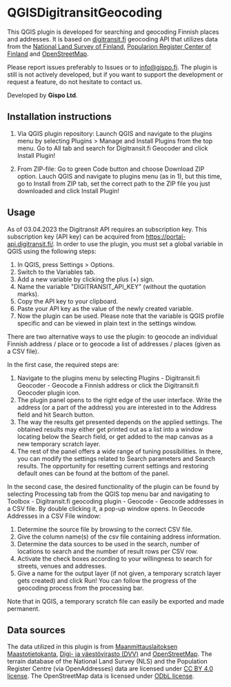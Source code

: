 # QGISDigitransitGeocoding

This QGIS plugin is developed for searching and geocoding Finnish places and addresses.
It is based on <a href="https://digitransit.fi/">digitransit.fi</a> geocoding API that utilizes data from
the <a href="https://www.maanmittauslaitos.fi/en">National Land Survey of Finland</a>,
<a href="https://dvv.fi/en/individuals">Popularion Register Center of Finland</a> and
<a href="https://www.openstreetmap.org/">OpenStreetMap</a>.

Please report issues preferably to Issues or to info@gispo.fi. The plugin is still is not actively developed, but if you want to support the development or request a feature, do not hesitate to contact us.

Developed by **Gispo Ltd**.

## Installation instructions

1. Via QGIS plugin repository: Launch QGIS and navigate to the plugins menu by selecting Plugins > Manage and Install Plugins from the top menu. Go to All tab and search for Digitransit.fi Geocoder and click Install Plugin!

2. From ZIP-file: Go to green Code button and choose Download ZIP option. Lauch QGIS and navigate to plugins menu (as in 1), but this time, go to Install from ZIP tab, set the correct path to the ZIP file you just downloaded and click Install Plugin!

## Usage

As of 03.04.2023 the Digitransit API requires an subscription key. This subscription key (API key) can be acquired from
https://portal-api.digitransit.fi/. In order to use the plugin, you must set a global variable in QGIS using the following steps:

1. In QGIS, press Settings > Options.
2. Switch to the Variables tab.
3. Add a new variable by clicking the plus (+) sign.
4. Name the variable "DIGITRANSIT_API_KEY" (without the quotation marks).
5. Copy the API key to your clipboard.
6. Paste your API key as the value of the newly created variable.
7. Now the plugin can be used. Please note that the variable is QGIS profile specific and can be viewed in plain text in the settings window.

There are two alternative ways to use the plugin: to geocode an individual Finnish address / place or to geocode a
list of addresses / places (given as a CSV file).

In the first case, the required steps are:
1. Navigate to the plugins menu by selecting Plugins - Digitransit.fi Geocoder - Geocode a Finnish address or
   click the Digitransit.fi Geocoder plugin icon.
2. The plugin panel opens to the right edge of the user interface. Write the address (or a part of the address)
   you are interested in to the Address field and hit Search button.
3. The way the results get presented depends on the applied settings. The obtained results may either get printed
   out as a list into a window locating below the Search field, or get added to the map canvas as a new temporary
   scratch layer.
4. The rest of the panel offers a wide range of tuning possibilities. In there, you can modify the settings
   related to Search parameters and Search results. The opportunity for resetting current settings and
   restoring default ones can be found at the bottom of the panel.

In the second case, the desired functionality of the plugin can be found by selecting Processing tab from the QGIS top
menu bar and navigating to Toolbox - Digitransit.fi geocoding plugin - Geocode - Geocode addresses in a CSV file.
By double clicking it, a pop-up window opens. In Geocode Addresses in a CSV File window:
1. Determine the source file by browsing to the correct CSV file.
2. Give the column name(s) of the csv file containing address information.
3. Determine the data sources to be used in the search, number of locations to search and the number of result rows
   per CSV row.
4. Activate the check boxes according to your willingness to search for streets, venues and addresses.
5. Give a name for the output layer (if not given, a temporary scratch layer gets created) and click Run! You can
   follow the progress of the geocoding process from the processing bar.

Note that in QGIS, a temporary scratch file can easily be exported and made permanent.

## Data sources

The data utilized in this plugin is from
<a href="http://www.maanmittauslaitos.fi/kartat-ja-paikkatieto/asiantuntevalle-kayttajalle/maastotiedot-ja-niiden-hankinta" target="_blank">Maanmittauslaitoksen Maastotietokanta</a>,
<a href="https://dvv.fi/digi-ja-vaestotietovirasto" target="_blank">Digi- ja väestövirasto (DVV)</a>
and <a href="https://www.openstreetmap.org" target="_blank">OpenStreetMap</a>.
The terrain database of the National Land Survey (NLS) and the Population Register Centre (via OpenAddresses) data are
licensed under <a href="https://creativecommons.org/licenses/by/4.0/">CC BY 4.0 license</a>. The OpenStreetMap data is licensed
under <a href="https://opendatacommons.org/licenses/odbl/">ODbL license</a>.
